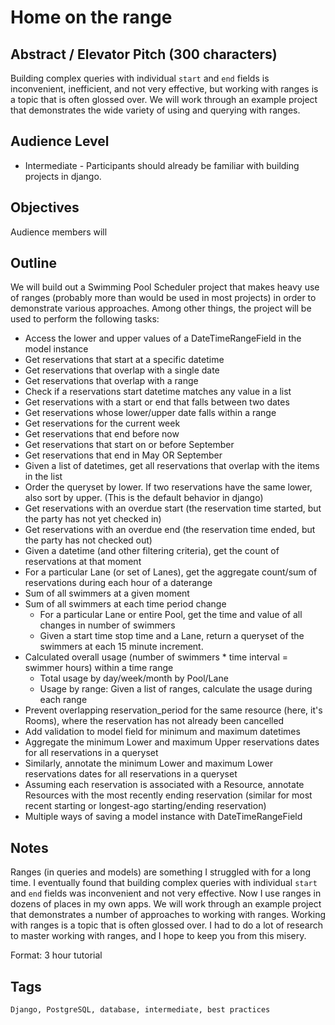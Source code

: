 
# Home on the range

## Abstract / Elevator Pitch (300 characters)

Building complex queries with individual `start` and `end` fields is inconvenient, inefficient, and not very effective, but working with ranges is a topic that is often glossed over. We will work through an example project that demonstrates the wide variety of using and querying with ranges.

## Audience Level

- Intermediate - Participants should already be familiar with building projects in django.

## Objectives

Audience members will 

## Outline

We will build out a Swimming Pool Scheduler project that makes heavy use of ranges (probably more than would be used in most projects) in order to demonstrate various approaches. Among other things, the project will be used to perform the following tasks:

- Access the lower and upper values of a DateTimeRangeField in the model instance
- Get reservations that start at a specific datetime
- Get reservations that overlap with a single date
- Get reservations that overlap with a range
- Check if a reservations start datetime matches any value in a list
- Get reservations with a start or end that falls between two dates
- Get reservations whose lower/upper date falls within a range
- Get reservations for the current week
- Get reservations that end before now
- Get reservations that start on or before September
- Get reservations that end in May OR September
- Given a list of datetimes, get all reservations that overlap with the items in the list
- Order the queryset by lower. If two reservations have the same lower, also sort by upper. (This is the default behavior in django)
- Get reservations with an overdue start (the reservation time started, but the party has not yet checked in)
- Get reservations with an overdue end (the reservation time ended, but the party has not checked out)
- Given a datetime (and other filtering criteria), get the count of reservations at that moment
- For a particular Lane (or set of Lanes), get the aggregate count/sum of reservations during each hour of a daterange
- Sum of all swimmers at a given moment
- Sum of all swimmers at each time period change
    - For a particular Lane or entire Pool, get the time and value of all changes in number of swimmers
    - Given a start time stop time and a Lane, return a queryset of the swimmers at each 15 minute increment.
- Calculated overall usage (number of swimmers * time interval = swimmer hours) within a time range
    - Total usage by day/week/month by Pool/Lane
    - Usage by range:  Given a list of ranges, calculate the usage during each range
- Prevent overlapping reservation_period for the same resource (here, it's Rooms), where the reservation has not already been cancelled
- Add validation to model field for minimum and maximum datetimes
- Aggregate the minimum Lower and maximum Upper reservations dates for all reservations in a queryset
- Similarly, annotate the minimum Lower and maximum Lower reservations dates for all reservations in a queryset
- Assuming each reservation is associated with a Resource, annotate Resources with the most recently ending reservation (similar for most recent starting or longest-ago starting/ending reservation)
- Multiple ways of saving a model instance with DateTimeRangeField


## Notes

Ranges (in queries and models) are something I struggled with for a long time. I eventually found that building complex queries with individual `start` and `end` fields was inconvenient and not very effective. Now I use ranges in dozens of places in my own apps. We will work through an example project that demonstrates a number of approaches to working with ranges. Working with ranges is a topic that is often glossed over. I had to do a lot of research to master working with ranges, and I hope to keep you from this misery.

Format: 3 hour tutorial

## Tags

    Django, PostgreSQL, database, intermediate, best practices
